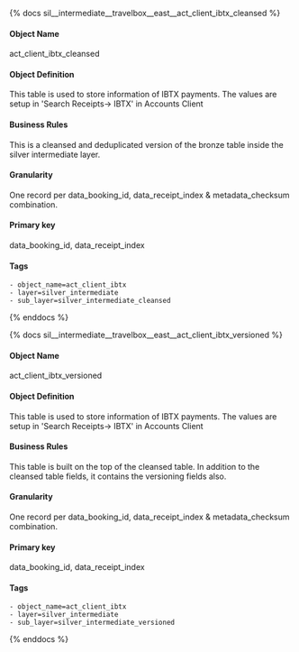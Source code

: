 {% docs sil__intermediate__travelbox__east__act_client_ibtx_cleansed %}

#### Object Name
act_client_ibtx_cleansed

#### Object Definition
This table is used to store information of IBTX payments. The values are setup in &#39;Search Receipts-&gt;
IBTX&#39; in Accounts Client

#### Business Rules
This is a cleansed and deduplicated version of the bronze table inside the silver intermediate layer.

#### Granularity
One record per data_booking_id, data_receipt_index & metadata_checksum combination.

#### Primary key
data_booking_id, data_receipt_index

#### Tags
    - object_name=act_client_ibtx
    - layer=silver_intermediate
    - sub_layer=silver_intermediate_cleansed

{% enddocs %}

{% docs sil__intermediate__travelbox__east__act_client_ibtx_versioned %}

#### Object Name
act_client_ibtx_versioned

#### Object Definition
This table is used to store information of IBTX payments. The values are setup in &#39;Search Receipts-&gt;
IBTX&#39; in Accounts Client

#### Business Rules
This table is built on the top of the cleansed table. In addition to the cleansed table fields, it contains the versioning fields also.

#### Granularity
One record per data_booking_id, data_receipt_index & metadata_checksum combination.

#### Primary key
data_booking_id, data_receipt_index

#### Tags
    - object_name=act_client_ibtx
    - layer=silver_intermediate
    - sub_layer=silver_intermediate_versioned

{% enddocs %}